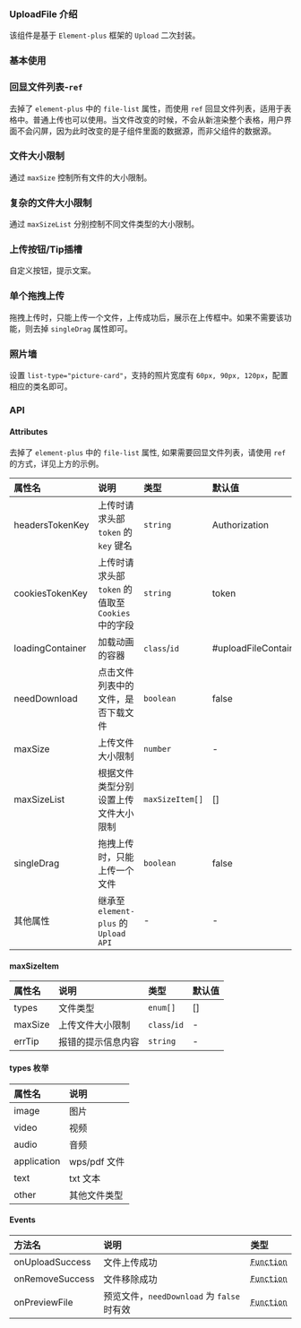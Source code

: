 ### UploadFile 介绍

该组件是基于 `Element-plus` 框架的 `Upload` 二次封装。

### 基本使用

<preview path="../examples/uploadFile/base.vue"></preview>

### 回显文件列表-`ref`

去掉了 `element-plus` 中的 `file-list` 属性，而使用 `ref` 回显文件列表，适用于表格中。普通上传也可以使用。当文件改变的时候，不会从新渲染整个表格，用户界面不会闪屏，因为此时改变的是子组件里面的数据源，而非父组件的数据源。

<preview path="../examples/uploadFile/echoFileList.vue"></preview>

### 文件大小限制

通过 `maxSize` 控制所有文件的大小限制。

<preview path="../examples/uploadFile/fileSize.vue"></preview>

### 复杂的文件大小限制

通过 `maxSizeList` 分别控制不同文件类型的大小限制。

<preview path="../examples/uploadFile/complexFileSize.vue"></preview>

### 上传按钮/Tip插槽

自定义按钮，提示文案。

<preview path="../examples/uploadFile/customBtnTip.vue"></preview>

### 单个拖拽上传

拖拽上传时，只能上传一个文件，上传成功后，展示在上传框中。如果不需要该功能，则去掉 `singleDrag` 属性即可。

<preview path="../examples/uploadFile/singleDrag.vue"></preview>

### 照片墙

设置 `list-type="picture-card"`，支持的照片宽度有 `60px, 90px, 120px`，配置相应的类名即可。
<preview path="../examples/uploadFile/pictureCard.vue"></preview>

### API

#### Attributes

去掉了 `element-plus` 中的 `file-list` 属性, 如果需要回显文件列表，请使用 `ref` 的方式，详见上方的示例。

| 属性名           | 说明                                             | 类型            | 默认值               |
| :--------------- | :----------------------------------------------- | :-------------- | :------------------- |
| headersTokenKey  | 上传时请求头部 `token` 的 `key` 键名             | `string`        | Authorization        |
| cookiesTokenKey  | 上传时请求头部 `token` 的值取至`Cookies`中的字段 | `string`        | token                |
| loadingContainer | 加载动画的容器                                   | `class`/`id`    | #uploadFileContainer |
| needDownload     | 点击文件列表中的文件，是否下载文件               | `boolean`       | false                |
| maxSize          | 上传文件大小限制                                 | `number`        | -                    |
| maxSizeList      | 根据文件类型分别设置上传文件大小限制             | `maxSizeItem[]` | []                   |
| singleDrag       | 拖拽上传时，只能上传一个文件                     | `boolean`       | false                |
| 其他属性         | 继承至 `element-plus` 的 `Upload API`            | -               | -                    |

#### maxSizeItem

| 属性名  | 说明               | 类型         | 默认值 |
| :------ | :----------------- | :----------- | :----- |
| types   | 文件类型           | `enum[]`     | []     |
| maxSize | 上传文件大小限制   | `class`/`id` | -      |
| errTip  | 报错的提示信息内容 | `string`     | -      |

#### types 枚举

| 属性名      | 说明         |
| :---------- | :----------- |
| image       | 图片         |
| video       | 视频         |
| audio       | 音频         |
| application | wps/pdf 文件 |
| text        | txt 文本     |
| other       | 其他文件类型 |

#### Events

| 方法名          | 说明                                       | 类型                                           |
| :-------------- | :----------------------------------------- | :--------------------------------------------- |
| onUploadSuccess | 文件上传成功                               | <abbr title="() => fileList">`Function`</abbr> |
| onRemoveSuccess | 文件移除成功                               | <abbr title="() => fileList">`Function`</abbr> |
| onPreviewFile   | 预览文件，`needDownload` 为 `false` 时有效 | <abbr title="() => fileList">`Function`</abbr> |
